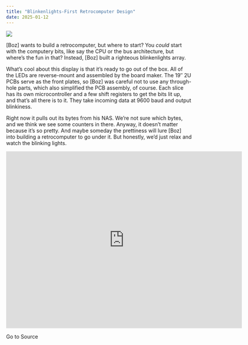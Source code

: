 ```yaml
---
title: "Blinkenlights-First Retrocomputer Design"
date: 2025-01-12
---
```


![](https://hackaday.com/wp-content/uploads/2025/01/raspberry-pi-retro-mainframe-server-with-blinkenlights-vkjqw5igqnq-mkv-shot0003_featured.png?w=800)

\[Boz\] wants to build a retrocomputer, but where to start? You _could_ start with the computery bits, like say the CPU or the bus architecture, but where’s the fun in that? Instead, \[Boz\] built a righteous blinkenlights array.

What’s cool about this display is that it’s ready to go out of the box. All of the LEDs are reverse-mount and assembled by the board maker. The 19″ 2U PCBs serve as the front plates, so \[Boz\] was careful not to use any through-hole parts, which also simplified the PCB assembly, of course. Each slice has its own microcontroller and a few shift registers to get the bits lit up, and that’s all there is to it. They take incoming data at 9600 baud and output blinkiness.

Right now it pulls out its bytes from his NAS. We’re not sure which bytes, and we think we see some counters in there. Anyway, it doesn’t matter because it’s so pretty. And maybe someday the prettiness will lure \[Boz\] into building a retrocomputer to go under it. But honestly, we’d just relax and watch the blinking lights.

<iframe loading="lazy" title="Raspberry Pi Retro-mainframe server with blinkenlights!" width="640" height="480" src="https://www.youtube.com/embed/vKjqw5iGqnQ?start=4&amp;feature=oembed" frameborder="0" allow="accelerometer; autoplay; clipboard-write; encrypted-media; gyroscope; picture-in-picture; web-share" referrerpolicy="strict-origin-when-cross-origin" allowfullscreen></iframe>

Go to Source
